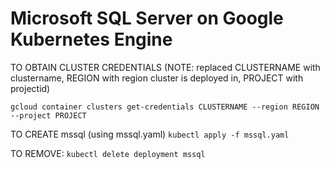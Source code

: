 # Microsoft SQL Server on Google Kubernetes Engine

TO OBTAIN CLUSTER CREDENTIALS 
(NOTE: replaced CLUSTERNAME with clustername, REGION with region cluster is deployed in, PROJECT with projectid) 

`gcloud container clusters get-credentials CLUSTERNAME --region REGION --project PROJECT` 

TO CREATE mssql (using mssql.yaml) 
`kubectl apply -f mssql.yaml` 

TO REMOVE: 
`kubectl delete deployment mssql` 

